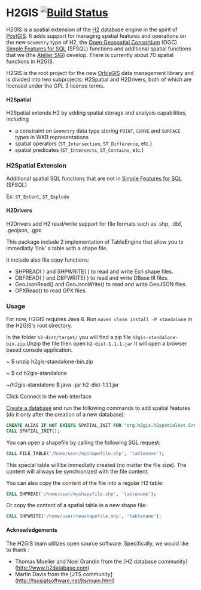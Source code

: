 # H2GIS [![Build Status](https://travis-ci.org/irstv/H2GIS.png?branch=master)](https://travis-ci.org/irstv/H2GIS)

H2GIS is a spatial extension of the [H2](http://www.h2database.com/) database
engine in the spirit of [PostGIS](http://postgis.net/). It adds support for
managing spatial features and operations on the new `Geometry` type of H2, the [Open
Geospatial Consortium](http://www.opengeospatial.org/) (OGC) [Simple Features
for SQL](http://www.opengeospatial.org/standards/sfs) (SFSQL) functions and
additional spatial functions that we (the [Atelier SIG](http://www.irstv.fr/))
develop. There is currently about 70 spatial functions in H2GIS. 

H2GIS is the root project for the new [OrbisGIS](http://www.orbisgis.org/) data
management library and is divided into two subprojects: H2Spatial and
H2Drivers, both of which are licensed under the GPL 3 license terms.

#### H2Spatial
H2Spatial extends H2 by adding spatial storage and analysis capabilities,
including

- a constraint on `Geometry` data type storing `POINT`, `CURVE` and `SURFACE` types in
  WKB representations
- spatial operators (`ST_Intersection`, `ST_Difference`, etc.)
- spatial predicates (`ST_Intersects`, `ST_Contains`, etc.)
### H2Spatial Extension

Additional spatial SQL functions that are not in [Simple Features for SQL](http://www.opengeospatial.org/standards/sfs) (SFSQL)

Ex: `ST_Extent`, `ST_Explode`

#### H2Drivers
H2Drivers add H2 read/write support for file formats such as .shp, .dbf, .geojson, .gpx

This package include 2 implementation of TableEngine that allow you to immediatly 'link' a table with a shape file.

It include also file copy functions:
* SHPREAD( ) and SHPWRITE( ) to read and write Esri shape files.
* DBFREAD( ) and DBFWRITE( ) to read and write DBase III files.
* GeoJsonRead() and GeoJsonWrite() to read and write GeoJSON files.
* GPXRead() to read GPX files.
### Usage

For now, H2GIS requires Java 6. Run `maven clean install -P standalone` in the H2GIS's root directory.

In the folder `h2-dist/target/` you will find a zip file `h2gis-standalone-bin.zip`.Unzip the file then open `h2-dist-1.1.1.jar` It will open a browser based console application.

~ $ unzip h2gis-standalone-bin.zip

~ $ cd h2gis-standalone

~/h2gis-standalone $ java -jar h2-dist-1.1.1.jar

Click Connect in the web interface


[Create a database](http://www.h2database.com/html/quickstart.html) and run the following commands to add spatial features (do it only after the creation of a new database):

```sql
CREATE ALIAS IF NOT EXISTS SPATIAL_INIT FOR "org.h2gis.h2spatialext.CreateSpatialExtension.initSpatialExtension";
CALL SPATIAL_INIT();
```

You can open a shapefile by calling the following SQL request:

```sql
CALL FILE_TABLE('/home/user/myshapefile.shp', 'tablename');
```
This special table will be immediatly created (no matter the file size). The content will allways be synchronized with the file content.

You can also copy the content of the file into a regular H2 table:

```sql
CALL SHPREAD('/home/user/myshapefile.shp', 'tablename');
```

Or copy the content of a spatial table in a new shape file:

```sql
CALL SHPWRITE('/home/user/newshapefile.shp', 'tablename');
```

#### Acknowledgements

The H2GIS team utilizes open source software. Specifically, we would like to thank  :

* Thomas Mueller and Noel Grandin from the [H2 database community] (http://www.h2database.com)
* Martin Davis from the [JTS community] (http://tsusiatsoftware.net/jts/main.html)



